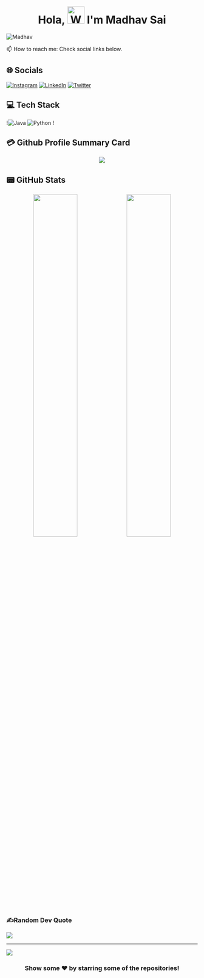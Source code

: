 <h1 align="center"> Hola, <img src="https://raw.githubusercontent.com/nixin72/nixin72/master/wave.gif" 
         alt="Waving hand animated gif"
         height="45"
         width="45" /> I'm Madhav Sai</h1>

<p align="left"> <img src="https://komarev.com/ghpvc/?username=Madhav-Sai&label=Views&color=blue&style=plastic&style=for-the-badge" alt="Madhav" /> </p>

 📫 How to reach me: Check social links below.


## 🌐 Socials
[![Instagram](https://img.shields.io/badge/Instagram-E4405F?style=for-the-badge&logo=instagram&logoColor=white)](https://www.instagram.com/madhavsai_/) [![LinkedIn](https://img.shields.io/badge/LinkedIn-0077B5?style=for-the-badge&logo=linkedin&logoColor=white)](https://www.linkedin.com/in/madhava-rao-runku-437662170/) [![Twitter](https://img.shields.io/twitter/follow/Madhav?logo=Twitter&style=for-the-badge)](https://twitter.com/madhavsai_cs)

## 💻 Tech Stack
!![Java](https://img.shields.io/badge/java-%23ED8B00.svg?style=for-the-badge&logo=java&logoColor=white) ![Python](https://img.shields.io/badge/python-3670A0?style=for-the-badge&logo=python&logoColor=ffdd54) !





## 💳 Github Profile Summary Card
<p align="center">
  <img src="https://github-profile-summary-cards.vercel.app/api/cards/profile-details?username=Madhav-Sai&theme=vue"/>
</p>

## 📟 GitHub Stats
<p align="center">
	<img width="48%" src="https://github-readme-stats.vercel.app/api?username=Madhav-Sai&show_icons=true&theme=vue" />
	<img width="48%" src="https://github-readme-streak-stats.herokuapp.com/?user=Madhav-Sai&theme=vue" />
</p>

### ✍️Random Dev Quote
![](https://quotes-github-readme.vercel.app/api?type=horizontal&theme=vue)

---
[![](https://visitcount.itsvg.in/api?id=Madhavsai&label=Profile%20Views&icon=7&pretty=false)](https://visitcount.itsvg.in)

 
  

<div align="center">

### Show some ❤️ by starring some of the repositories!

</div>

